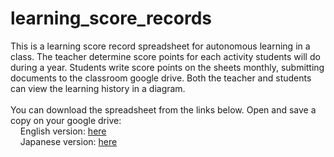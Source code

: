 # learning_score_records<BR>
This is a learning score record spreadsheet for autonomous learning in a class. The teacher determine score points for each activity students will do during a year. Students write score points on the sheets monthly, submitting documents to the classroom google drive. Both the teacher and students can view the learning history in a diagram.<BR>
<BR>
You can download the spreadsheet from the links below. Open and save a copy on your google drive:<BR>
&nbsp;&nbsp;&nbsp;&nbsp;English version: <a href="https://docs.google.com/spreadsheets/d/16hLQmXEAEcdG2GOt2mo261Hpb85gV-xhGiO0sGkmue0">here</a><BR>
&nbsp;&nbsp;&nbsp;&nbsp;Japanese version: <a href="https://docs.google.com/spreadsheets/d/1YaTYJLhb2AD5tVltsfaWXbA5anwEORnpmCrSffXqtIA">here</a><BR>
<BR>

